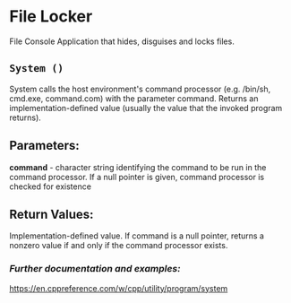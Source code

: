 # File Locker
File Console Application that hides, disguises and locks files.

## `System ()`
System calls the host environment's command processor (e.g. /bin/sh, cmd.exe, command.com) with the parameter command. Returns an implementation-defined value (usually the value that the invoked program returns).

## Parameters:
**command**	-	character string identifying the command to be run in the command processor. If a null pointer is given, command processor is checked for existence

## Return Values:
Implementation-defined value. If command is a null pointer, returns a nonzero value if and only if the command processor exists.

### *Further documentation and examples:*
https://en.cppreference.com/w/cpp/utility/program/system 
